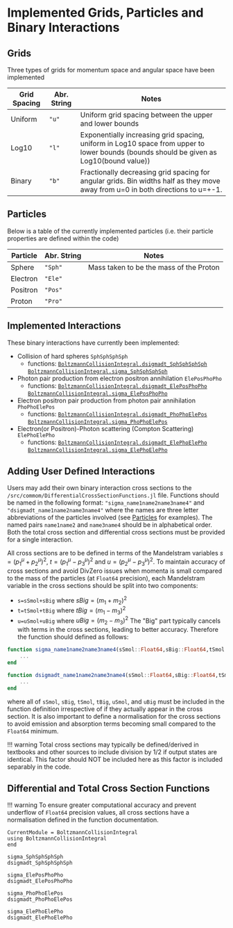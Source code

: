 # Implemented Grids, Particles and Binary Interactions

## Grids
Three types of grids for momentum space and angular space have been implemented

| Grid Spacing | Abr. String | Notes                                        | 
| -------- | ----------- | -------------------------------------------- |
| Uniform   | `"u"`     |  Uniform grid spacing between the upper and lower bounds    | 
| Log10 | `"l"`     |  Exponentially increasing grid spacing, uniform in Log10 space from upper to lower bounds (bounds should be given as Log10(bound value))                                            | 
| Binary | `"b"`     |  Fractionally decreasing grid spacing for angular grids. Bin widths half as they move away from u=0 in both directions to u=+-1.                                            | 

## Particles
Below is a table of the currently implemented particles (i.e. their particle properties are defined within the code)

| Particle | Abr. String | Notes                                        | 
| -------- | ----------- | -------------------------------------------- |
| Sphere   | `"Sph"`     |  Mass taken to be the mass of the Proton     | 
| Electron | `"Ele"`     |                                              | 
| Positron | `"Pos"`     |                                              | 
| Proton   | `"Pro"`     |                                              |

## Implemented Interactions

These binary interactions have currently been implemented:
- Collision of hard spheres `SphSphSphSph`
    - functions: [`BoltzmannCollisionIntegral.dsigmadt_SphSphSphSph`](@ref) [`BoltzmannCollisionIntegral.sigma_SphSphSphSph`](@ref)
- Photon pair production from electron positron annihilation `ElePosPhoPho`
    - functions: [`BoltzmannCollisionIntegral.dsigmadt_ElePosPhoPho`](@ref) [`BoltzmannCollisionIntegral.sigma_ElePosPhoPho`](@ref)
- Electron positron pair production from photon pair annihilation `PhoPhoElePos`
    - functions: [`BoltzmannCollisionIntegral.dsigmadt_PhoPhoElePos`](@ref) [`BoltzmannCollisionIntegral.sigma_PhoPhoElePos`](@ref)
- Electron(or Positron)-Photon scattering (Compton Scattering) `ElePhoElePho`
    - functions: [`BoltzmannCollisionIntegral.dsigmadt_ElePhoElePho`](@ref) [`BoltzmannCollisionIntegral.sigma_ElePhoElePho`](@ref)

## Adding User Defined Interactions

Users may add their own binary interaction cross sections to the `/src/commom/DifferentialCrossSectionFunctions.jl` file. Functions should be named in the following format: `"sigma_name1name2name3name4"` and `"dsigmadt_name1name2name3name4"` where the names are three letter abbreviations of the particles involved (see [Particles](#particles) for examples). The named pairs `name1name2` and `name3name4` should be in alphabetical order. Both the total cross section and differential cross sections must be provided for a single interaction.    

All cross sections are to be defined in terms of the Mandelstram variables $s=(p_1^\mu+p_2^\mu)^2$, $t=(p_1^\mu-p_3^\mu)^2$ and $u=(p_2^\mu-p_3^\mu)^2$. To maintain accuracy of cross sections and avoid DivZero issues when momenta is small compared to the mass of the particles (at `Float64` precision), each Mandelstram variable in the cross sections should be split into two components:
- `s=sSmol+sBig` where $sBig = (m_1+m_2)^2$
- `t=tSmol+tBig` where $tBig = (m_1-m_3)^2$
- `u=uSmol+uBig` where $uBig = (m_2-m_3)^2$
The "Big" part typically cancels with terms in the cross sections, leading to better accuracy. Therefore the function should defined as follows:
```julia
function sigma_name1name2name3name4(sSmol::Float64,sBig::Float64,tSmol::Float64,tBig::Float64,uSmol::Float64,uBig::Float64)
    ... 
end

function dsigmadt_name1name2name3name4(sSmol::Float64,sBig::Float64,tSmol::Float64,tBig::Float64,uSmol::Float64,uBig::Float64)
    ... 
end
```
where all of `sSmol`, `sBig`, `tSmol`, `tBig`, `uSmol`, and `uBig` must be included in the function definition irrespective of if they actually appear in the cross section. It is also important to define a normalisation for the cross sections to avoid emission and absorption terms becoming small compared to the `Float64` minimum.

!!! warning
    Total cross sections may typically be defined/derived in textbooks and other sources to include division by $1/2$ if output states are identical. This factor should NOT be included here as this factor is included separably in the code. 

## Differential and Total Cross Section Functions

!!! warning
    To ensure greater computational accuracy and prevent underflow of ``Float64`` precision values, all cross sections have a normalisation defined in the function documentation.

```@meta
CurrentModule = BoltzmannCollisionIntegral
using BoltzmannCollisionIntegral
end
```

```@docs
sigma_SphSphSphSph
dsigmadt_SphSphSphSph

sigma_ElePosPhoPho
dsigmadt_ElePosPhoPho

sigma_PhoPhoElePos
dsigmadt_PhoPhoElePos

sigma_ElePhoElePho
dsigmadt_ElePhoElePho
```